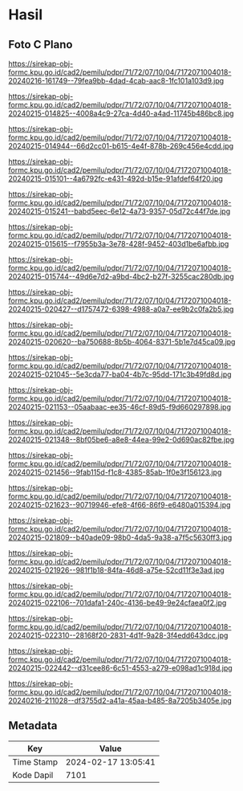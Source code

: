 # Hasil

## Foto C Plano

https://sirekap-obj-formc.kpu.go.id/cad2/pemilu/pdpr/71/72/07/10/04/7172071004018-20240216-161749--79fea9bb-4dad-4cab-aac8-1fc101a103d9.jpg

https://sirekap-obj-formc.kpu.go.id/cad2/pemilu/pdpr/71/72/07/10/04/7172071004018-20240215-014825--4008a4c9-27ca-4d40-a4ad-11745b486bc8.jpg

https://sirekap-obj-formc.kpu.go.id/cad2/pemilu/pdpr/71/72/07/10/04/7172071004018-20240215-014944--66d2cc01-b615-4e4f-878b-269c456e4cdd.jpg

https://sirekap-obj-formc.kpu.go.id/cad2/pemilu/pdpr/71/72/07/10/04/7172071004018-20240215-015101--4a6792fc-e431-492d-b15e-91afdef64f20.jpg

https://sirekap-obj-formc.kpu.go.id/cad2/pemilu/pdpr/71/72/07/10/04/7172071004018-20240215-015241--babd5eec-6e12-4a73-9357-05d72c44f7de.jpg

https://sirekap-obj-formc.kpu.go.id/cad2/pemilu/pdpr/71/72/07/10/04/7172071004018-20240215-015615--f7955b3a-3e78-428f-9452-403d1be6afbb.jpg

https://sirekap-obj-formc.kpu.go.id/cad2/pemilu/pdpr/71/72/07/10/04/7172071004018-20240215-015744--49d6e7d2-a9bd-4bc2-b27f-3255cac280db.jpg

https://sirekap-obj-formc.kpu.go.id/cad2/pemilu/pdpr/71/72/07/10/04/7172071004018-20240215-020427--d1757472-6398-4988-a0a7-ee9b2c0fa2b5.jpg

https://sirekap-obj-formc.kpu.go.id/cad2/pemilu/pdpr/71/72/07/10/04/7172071004018-20240215-020620--ba750688-8b5b-4064-8371-5b1e7d45ca09.jpg

https://sirekap-obj-formc.kpu.go.id/cad2/pemilu/pdpr/71/72/07/10/04/7172071004018-20240215-021045--5e3cda77-ba04-4b7c-95dd-171c3b49fd8d.jpg

https://sirekap-obj-formc.kpu.go.id/cad2/pemilu/pdpr/71/72/07/10/04/7172071004018-20240215-021153--05aabaac-ee35-46cf-89d5-f9d660297898.jpg

https://sirekap-obj-formc.kpu.go.id/cad2/pemilu/pdpr/71/72/07/10/04/7172071004018-20240215-021348--8bf05be6-a8e8-44ea-99e2-0d690ac82fbe.jpg

https://sirekap-obj-formc.kpu.go.id/cad2/pemilu/pdpr/71/72/07/10/04/7172071004018-20240215-021456--9fab115d-f1c8-4385-85ab-1f0e3f156123.jpg

https://sirekap-obj-formc.kpu.go.id/cad2/pemilu/pdpr/71/72/07/10/04/7172071004018-20240215-021623--90719946-efe8-4f66-86f9-e6480a015394.jpg

https://sirekap-obj-formc.kpu.go.id/cad2/pemilu/pdpr/71/72/07/10/04/7172071004018-20240215-021809--b40ade09-98b0-4da5-9a38-a7f5c5630ff3.jpg

https://sirekap-obj-formc.kpu.go.id/cad2/pemilu/pdpr/71/72/07/10/04/7172071004018-20240215-021926--981f1b18-84fa-46d8-a75e-52cd11f3e3ad.jpg

https://sirekap-obj-formc.kpu.go.id/cad2/pemilu/pdpr/71/72/07/10/04/7172071004018-20240215-022106--701dafa1-240c-4136-be49-9e24cfaea0f2.jpg

https://sirekap-obj-formc.kpu.go.id/cad2/pemilu/pdpr/71/72/07/10/04/7172071004018-20240215-022310--28168f20-2831-4d1f-9a28-3f4edd643dcc.jpg

https://sirekap-obj-formc.kpu.go.id/cad2/pemilu/pdpr/71/72/07/10/04/7172071004018-20240215-022442--d31cee86-6c51-4553-a279-e098ad1c918d.jpg

https://sirekap-obj-formc.kpu.go.id/cad2/pemilu/pdpr/71/72/07/10/04/7172071004018-20240216-211028--df3755d2-a41a-45aa-b485-8a7205b3405e.jpg


## Metadata

| Key        | Value               |
| ---------- | ------------------- |
| Time Stamp | 2024-02-17 13:05:41 |
| Kode Dapil | 7101                |



